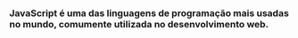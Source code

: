 ### JavaScript é uma das linguagens de programação mais usadas no mundo, comumente utilizada no desenvolvimento web.

